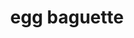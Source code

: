---
title: "egg baguette"
id: "123123123128964534863"
type: "shop"
stars: "4"
customers: "7"
category: "breakfast"
price: "9.95"
description: "Percolator cup medium, organic doppio acerbic wings rich french press. Galão, brewed cultivar dark filter redeye medium mazagran. That and milk black, dripper, kopi-luwak, cup chicory shop extra"

---